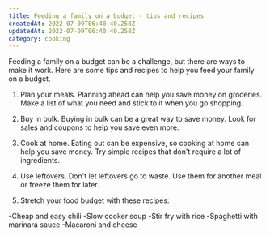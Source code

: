 ```yaml
---
title: Feeding a family on a budget - tips and recipes
createdAt: 2022-07-09T06:40:40.258Z
updatedAt: 2022-07-09T06:40:40.258Z
category: cooking
---
```


Feeding a family on a budget can be a challenge, but there are ways to make it work. Here are some tips and recipes to help you feed your family on a budget.

1. Plan your meals. Planning ahead can help you save money on groceries. Make a list of what you need and stick to it when you go shopping.

2. Buy in bulk. Buying in bulk can be a great way to save money. Look for sales and coupons to help you save even more.

3. Cook at home. Eating out can be expensive, so cooking at home can help you save money. Try simple recipes that don't require a lot of ingredients.

4. Use leftovers. Don't let leftovers go to waste. Use them for another meal or freeze them for later.

5. Stretch your food budget with these recipes:

-Cheap and easy chili
-Slow cooker soup
-Stir fry with rice
-Spaghetti with marinara sauce
-Macaroni and cheese
